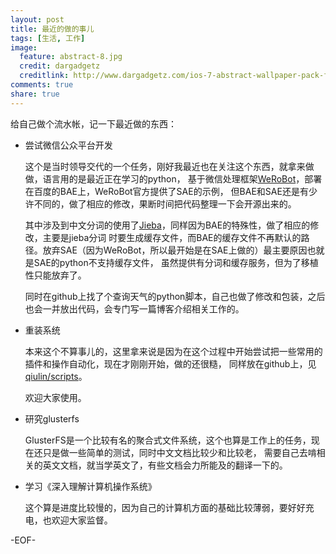 ```yaml
---
layout: post
title: 最近的做的事儿
tags: [生活, 工作]
image:
  feature: abstract-8.jpg
  credit: dargadgetz
  creditlink: http://www.dargadgetz.com/ios-7-abstract-wallpaper-pack-for-iphone-5-and-ipod-touch-retina/
comments: true
share: true  
---
```


给自己做个流水帐，记一下最近做的东西：

* 尝试微信公众平台开发
    
    这个是当时领导交代的一个任务，刚好我最近也在关注这个东西，就拿来做做，语言用的是最近正在学习的python，
    基于微信处理框架[WeRoBot](https://github.com/whtsky/WeRoBot)，部署在百度的BAE上，WeRoBot官方提供了SAE的示例，
    但BAE和SAE还是有少许不同的，做了相应的修改，果断时间把代码整理一下会开源出来的。

    其中涉及到中文分词的使用了[Jieba](https://github.com/fxsjy/jieba)，同样因为BAE的特殊性，做了相应的修改，主要是jieba分词
    时要生成缓存文件，而BAE的缓存文件不再默认的路径。放弃SAE（因为WeRoBot，所以最开始是在SAE上做的）最主要原因也就是SAE的python不支持缓存文件，
    虽然提供有分词和缓存服务，但为了移植性只能放弃了。

    同时在github上找了个查询天气的python脚本，自己也做了修改和包装，之后也会一并放出代码，会专门写一篇博客介绍相关工作的。

* 重装系统

    本来这个不算事儿的，这里拿来说是因为在这个过程中开始尝试把一些常用的插件和操作自动化，现在才刚刚开始，做的还很糙，
    同样放在github上，见[qiulin/scripts](git@github.com:qiulin/scripts.git)。

    欢迎大家使用。


* 研究glusterfs

    GlusterFS是一个比较有名的聚合式文件系统，这个也算是工作上的任务，现在还只是做一些简单的测试，同时中文文档比较少和比较老，
    需要自己去啃相关的英文文档，就当学英文了，有些文档会力所能及的翻译一下的。

* 学习《深入理解计算机操作系统》

    这个算是进度比较慢的，因为自己的计算机方面的基础比较薄弱，要好好充电，也欢迎大家监督。

-EOF-
